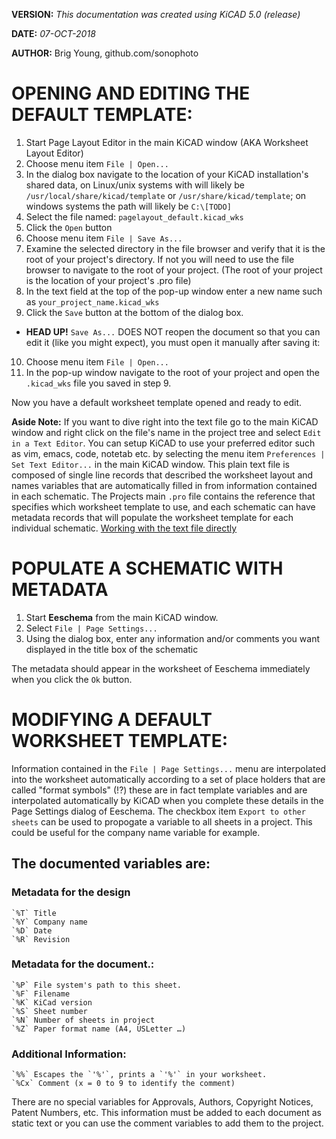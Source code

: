 **VERSION:** _This documentation was created using KiCAD 5.0 (release)_

**DATE:** _07-OCT-2018_

**AUTHOR:** Brig Young, github.com/sonophoto

# OPENING AND EDITING THE DEFAULT TEMPLATE:

1. Start Page Layout Editor in the main KiCAD window (AKA Worksheet Layout Editor)
2. Choose menu item `File | Open...`
3. In the dialog box navigate to the location of your KiCAD installation's shared data, on Linux/unix systems with will likely be `/usr/local/share/kicad/template` or `/usr/share/kicad/template`; on windows systems the path will likely be `C:\[TODO]`
4. Select the file named: `pagelayout_default.kicad_wks`
5. Click the `Open` button
6. Choose menu item `File | Save As...`
7. Examine the selected directory in the file browser and verify that it is the root of your project's directory. If not you will need to use the file browser to navigate to the root of your project. (The root of your project is the location of your project's .pro file)
8. In the text field at the top of the pop-up window enter a new name such as `your_project_name.kicad_wks`
9. Click the `Save` button at the bottom of the dialog box.

* **HEAD UP!** `Save As...` DOES NOT reopen the document so that you can edit it (like you might expect), you must open it manually after saving it:

10. Choose menu item `File | Open...`
11. In the pop-up window navigate to the root of your project and open the `.kicad_wks` file you saved in step 9.

Now you have a default worksheet template opened and ready to edit.

**Aside Note:** If you want to dive right into the text file go to the main KiCAD window and right click on the file's name in the project tree and select `Edit in a Text Editor`. You can setup KiCAD to use your preferred editor such as vim, emacs, code, notetab etc. by selecting the menu item `Preferences | Set Text Editor...` in the main KiCAD window. This plain text file is composed of single line records that described the worksheet layout and names variables that are automatically filled in from information contained in each schematic. The Projects main `.pro` file contains the reference that specifies which worksheet template to use, and each schematic can have metadata records that will populate the worksheet template for each individual schematic. [Working with the text file directly](https://github.com/Sonophoto/KiCAD_docs/blob/master/worksheet_layout_editor/TextFormat.md)

# POPULATE A SCHEMATIC WITH METADATA
1. Start **Eeschema** from the main KiCAD window.
2. Select `File | Page Settings...`
3. Using the dialog box, enter any information and/or comments you want displayed in the title box of the schematic

The metadata should appear in the worksheet of Eeschema immediately when you click the `Ok` button.

# MODIFYING A DEFAULT WORKSHEET TEMPLATE:

Information contained in the `File | Page Settings...` menu are interpolated into the worksheet automatically according to a set of place holders that are called "format symbols" (!?) these are in fact template variables and are interpolated automatically by KiCAD when you complete these details in the Page Settings dialog of Eeschema. The checkbox item `Export to other sheets` can be used to propogate a variable to all sheets in a project. This could be useful for the company name variable for example.

## The documented variables are:

### Metadata for the design

    `%T` Title
    `%Y` Company name
    `%D` Date
    `%R` Revision

### Metadata for the document.:

    `%P` File system's path to this sheet.
    `%F` Filename
    `%K` KiCad version
    `%S` Sheet number
    `%N` Number of sheets in project
    `%Z` Paper format name (A4, USLetter …)

### Additional Information:

    `%%` Escapes the `'%'`, prints a `'%'` in your worksheet.
    `%Cx` Comment (x = 0 to 9 to identify the comment)
    
There are no special variables for Approvals, Authors, Copyright Notices, Patent Numbers, etc. This information must be added to each document as static text or you can use the comment variables to add them to the project.




